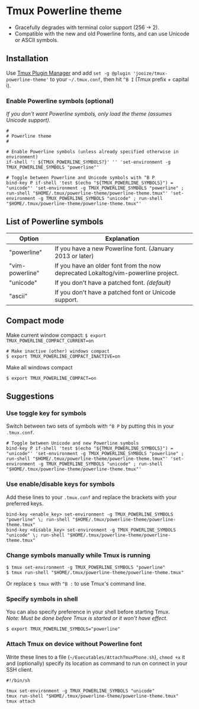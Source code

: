 Tmux Powerline theme
====================

* Gracefully degrades with terminal color support (256 → 2).
* Compatible with the new and old Powerline fonts, and can use Unicode or ASCII symbols.

## Installation

Use [Tmux Plugin Manager](https://github.com/tmux-plugins/tpm) and add `set -g @plugin 'jooize/tmux-powerline-theme'` to your `~/.tmux.conf`, then hit `^B I` (Tmux prefix + capital i).

### Enable Powerline symbols (optional)

*If you don't want Powerline symbols, only load the theme (assumes Unicode support).*

    #
    # Powerline theme
    #
    
    # Enable Powerline symbols (unless already specified otherwise in environment)
    if-shell ': ${TMUX_POWERLINE_SYMBOLS?}' '' 'set-environment -g TMUX_POWERLINE_SYMBOLS "powerline"'
    
    # Toggle between Powerline and Unicode symbols with ^B P
    bind-key P if-shell 'test $(echo "${TMUX_POWERLINE_SYMBOLS}") = "unicode"' 'set-environment -g TMUX_POWERLINE_SYMBOLS "powerline" ; run-shell "$HOME/.tmux/powerline-theme/powerline-theme.tmux"' 'set-environment -g TMUX_POWERLINE_SYMBOLS "unicode" ; run-shell "$HOME/.tmux/powerline-theme/powerline-theme.tmux"'

## List of Powerline symbols

| Option          | Explanation
| --------------- | -----------
| "powerline"     | If you have a new Powerline font. (January 2013 or later)
| "vim-powerline" | If you have an older font from the now deprecated Lokaltog/vim-powerline project.
| "unicode"       | If you don't have a patched font. *(default)*
| "ascii"         | If you don't have a patched font or Unicode support.

## Compact mode

Make current window compact: `$ export TMUX_POWERLINE_COMPACT_CURRENT=on`

    # Make inactive (other) windows compact
    $ export TMUX_POWERLINE_COMPACT_INACTIVE=on

Make all windows compact

    $ export TMUX_POWERLINE_COMPACT=on

## Suggestions

### Use toggle key for symbols
Switch between two sets of symbols with `^B P` by putting this in your `.tmux.conf`.

    # Toggle between Unicode and new Powerline symbols
    bind-key P if-shell 'test $(echo "${TMUX_POWERLINE_SYMBOLS}") = "unicode"' 'set-environment -g TMUX_POWERLINE_SYMBOLS "powerline" ; run-shell "$HOME/.tmux/powerline-theme/powerline-theme.tmux"' 'set-environment -g TMUX_POWERLINE_SYMBOLS "unicode" ; run-shell "$HOME/.tmux/powerline-theme/powerline-theme.tmux"'

### Use enable/disable keys for symbols
Add these lines to your `.tmux.conf` and replace the brackets with your preferred keys.

    bind-key <enable_key> set-environment -g TMUX_POWERLINE_SYMBOLS "powerline" \; run-shell "$HOME/.tmux/powerline-theme/powerline-theme.tmux"
    bind-key <disable_key> set-environment -g TMUX_POWERLINE_SYMBOLS "unicode" \; run-shell "$HOME/.tmux/powerline-theme/powerline-theme.tmux"

### Change symbols manually while Tmux is running

    $ tmux set-environment -g TMUX_POWERLINE_SYMBOLS "powerline"
    $ tmux run-shell "$HOME/.tmux/powerline-theme/powerline-theme.tmux"

Or replace `$ tmux` with `^B :` to use Tmux's command line.

### Specify symbols in shell
You can also specify preference in your shell before starting Tmux.  
*Note: Must be done before Tmux is started or it won't have effect.*

    $ export TMUX_POWERLINE_SYMBOLS="powerline"

### Attach Tmux on device without Powerline font
Write these lines to a file (`~/Executables/AttachTmuxPhone.sh`), `chmod +x` it
and (optionally) specify its location as command to run on connect in your SSH client.

    #!/bin/sh
    
    tmux set-environment -g TMUX_POWERLINE_SYMBOLS "unicode"
    tmux run-shell "$HOME/.tmux/powerline-theme/powerline-theme.tmux"
    tmux attach

